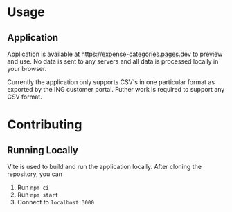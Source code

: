 # Usage

## Application

Application is available at https://expense-categories.pages.dev to preview and use. No data is sent to any servers and all data is processed locally in your browser.

Currently the application only supports CSV's in one particular format as exported by the ING customer portal. Futher work is required to support any CSV format.

# Contributing

## Running Locally

Vite is used to build and run the application locally. After cloning the repository, you can

1. Run `npm ci`
2. Run `npm start`
3. Connect to `localhost:3000`
